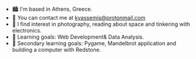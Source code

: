 * 🏙️  I'm based in Athens, Greece.
* 📲  You can contact me at [kyassemis@protonmail.com](mailto:kyassemis@protonmail.com)
* 🌌  I find interest in photography, reading about space and tinkering with electronics.
* 🌱  Learning goals: Web Development& Data Analysis.
* 👀  Secondary learning goals: Pygame, Mandelbrot application and building a computer with Redstone.

    
